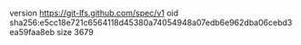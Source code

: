 version https://git-lfs.github.com/spec/v1
oid sha256:e5cc18e721c6564118d45380a74054948a07edb6e962dba06cebd3ea59faa8eb
size 3679
